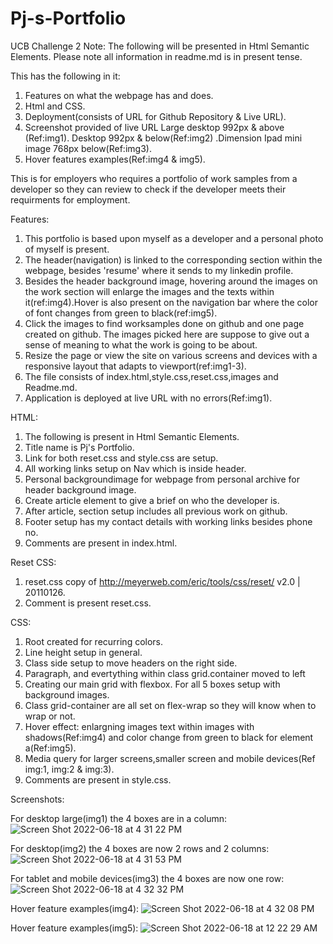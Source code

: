 # Pj-s-Portfolio
UCB Challenge 2
Note:
The following will be presented in Html Semantic Elements.
Please note all information in readme.md is in present tense.

This has the following in it:

1. Features on what the webpage has and does.
2. Html and CSS.
3. Deployment(consists of URL for Github Repository & Live URL). 
4. Screenshot provided of live URL Large desktop 992px & above (Ref:img1). Desktop 992px & below(Ref:img2) .Dimension Ipad mini image 768px below(Ref:img3).
5. Hover features examples(Ref:img4 & img5).

This is for employers who requires a portfolio of work samples from a developer so they can review to check if the developer meets their requirments for employment.

Features:

1. This portfolio is based upon myself as a developer and a personal photo of myself is present. 
2. The header(navigation) is linked to the corresponding section within the webpage, besides 'resume' where it sends to my linkedin profile.
3. Besides the header background image, hovering around the images on the work section will enlarge the images and the texts within it(ref:img4).Hover is also present on the navigation bar where the color of font changes from green to black(ref:img5).
4. Click the images to find worksamples done on github and one page created on github. The images picked here are suppose to give out a sense of meaning to what the work is going to be about.
5. Resize the page or view the site on various screens and devices with a responsive layout that adapts to viewport(ref:img1-3).
6. The file consists of index.html,style.css,reset.css,images and Readme.md.
7. Application is deployed at live URL with no errors(Ref:img1).


HTML:

1. The following is present in Html Semantic Elements.
2. Title name is Pj's Portfolio.
3. Link for both reset.css and style.css are setup.
4. All working links setup on Nav which is inside header.
5. Personal backgroundimage for webpage from personal archive for header background image.
6. Create article element to give a brief on who the developer is.
7. After article, section setup includes all previous work on github.
8. Footer setup has my contact details with working links besides phone no.
9. Comments are present in index.html.

Reset CSS:
1. reset.css copy of http://meyerweb.com/eric/tools/css/reset/ 
   v2.0 | 20110126.
2. Comment is present reset.css.

CSS:

1. Root created for recurring colors.
2. Line height setup in general.
3. Class side setup to move headers on the right side.
4. Paragraph, and evertything within class grid.container moved to left
5. Creating our main grid with flexbox. For all 5 boxes setup with background images.
6. Class grid-container are all set on flex-wrap so they will know when to wrap or not.
7. Hover effect: enlargning images text within images with shadows(Ref:img4) and color change from green to black for element a(Ref:img5).
8. Media query for larger screens,smaller screen and mobile devices(Ref img:1, img:2 & img:3).
9. Comments are present in style.css.

Screenshots:

For desktop large(img1) the 4 boxes are in a column:
![Screen Shot 2022-06-18 at 4 31 22 PM](https://user-images.githubusercontent.com/105903416/174460135-dd6f0ba1-49d4-44ca-a7a0-6061e31bb586.png)



For desktop(img2) the 4 boxes are now 2 rows and 2 columns:
![Screen Shot 2022-06-18 at 4 31 53 PM](https://user-images.githubusercontent.com/105903416/174460193-1f85d894-3713-48bd-8e29-632a12dbb425.png)





For tablet and mobile devices(img3) the 4 boxes are now one row:
![Screen Shot 2022-06-18 at 4 32 32 PM](https://user-images.githubusercontent.com/105903416/174460201-3e544ad0-a40b-4244-9171-11897cdd5a83.png)




Hover feature examples(img4):
![Screen Shot 2022-06-18 at 4 32 08 PM](https://user-images.githubusercontent.com/105903416/174460204-0b722ce4-ecd2-4d02-b798-e5f687e95c26.png)

 
 

Hover feature examples(img5):
![Screen Shot 2022-06-18 at 12 22 29 AM](https://user-images.githubusercontent.com/105903416/174427634-267869de-00e6-4666-a65d-7c47fbba914b.png)



